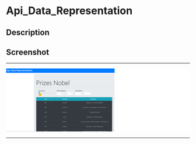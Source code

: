 # Api_Data_Representation #

## Description ##

## Screenshot ##
-----------------------

![sceenshot](https://github.com/zafeirisdimi/Api_Data_Representation/blob/32051c84866c521a85cf211188ef4c031796b18f/screenshot.png)


-----------------------------
